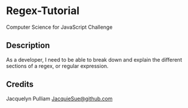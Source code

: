 # Regex-Tutorial
Computer Science for JavaScript Challenge

## Description
As a developer, I need to be able to break down and explain the different sections of a regex, or regular expression.

## Credits
Jacquelyn Pulliam 
[JacquieSue@github.com](#JacquieSue@github.com)